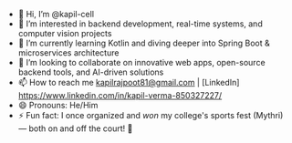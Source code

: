 - 👋 Hi, I’m @kapil-cell
- 👀 I’m interested in backend development, real-time systems, and computer vision projects
- 🌱 I’m currently learning Kotlin and diving deeper into Spring Boot & microservices architecture
- 💞️ I’m looking to collaborate on innovative web apps, open-source backend tools, and AI-driven solutions
- 📫 How to reach me kapilrajpoot81@gmail.com | [LinkedIn] https://www.linkedin.com/in/kapil-verma-850327227/
- 😄 Pronouns: He/Him
- ⚡ Fun fact: I once organized and *won* my college's sports fest (Mythri) — both on and off the court! 🏸

<!---
kapil-cell/kapil-cell is a ✨ special ✨ repository because its `README.md` (this file) appears on your GitHub profile.
You can click the Preview link to take a look at your changes.
--->
